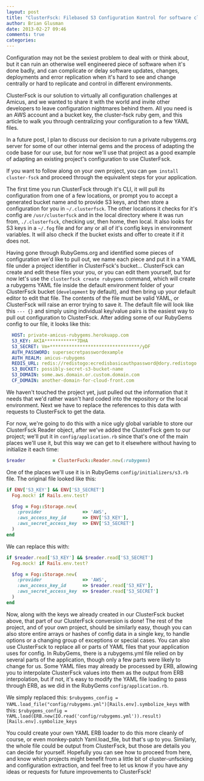 ```yaml
---
layout: post
title: "ClusterFsck: Filebased S3 Configuration Kontrol for software clusters"
author: Brian Glusman
date: 2013-02-27 09:46
comments: true
categories: 
---
```


Configuration may not be the sexiest problem to deal with or think about, but it can ruin an otherwise well engineered piece of software when it's done badly, and can complicate or delay software updates, changes, deployments and error replication when it's hard to see and change centrally or hard to replicate and control in different environments.

ClusterFsck is our solution to virtually all configuration challenges at Amicus, and we wanted to share it with the world and invite other developers to leave configuration nightmares behind them.  All you need is an AWS account and a bucket key, the cluster-fsck ruby gem, and this article to walk you through centralizing your configuration to a few YAML files.

In a future post, I plan to discuss our decision to run a private rubygems.org server for some of our other internal gems and the process of adapting the code base for our use, but for now we'll use that project as a good example of adapting an existing project's configuration to use ClusterFsck.

If you want to follow along on your own project, you can `gem install cluster-fsck` and proceed through the equivalent steps for your application.

The first time you run ClusterFsck through it's CLI, it will pull its configuration from one of a few locations, or prompt you to accept a generated bucket name and to provide S3 keys, and then store a configuration for you in `~/.clusterfsck`.  The other locations it checks for it's config are `/usr/clusterfsck` and in the local directory where it was run from, `./.clusterfsck`, checking usr, then home, then local.  It also looks for S3 keys in a `~/.fog` file and for any or all of it's config keys in environment variables.  It will also check if the bucket exists and offer to create it if it does not.

Having gone through RubyGems.org and identified some pieces of configuration we'd like to pull out, we name each piece and put it in a YAML file under a project identifier in ClusterFsck's bucket...  ClusterFsck can create and edit these files your you, or you can edit them yourself, but for now let's use the `clusterfsck create rubygems` command, which will create a rubygems YAML file inside the default environment folder of your ClusterFsck bucket (`development` by default), and then bring up your default editor to edit that file.  The contents of the file must be valid YAML, or ClusterFsck will raise an error trying to save it.  The default file will look like this 
`--- {}` and simply using individual key/value pairs is the easiest way to pull out configuration to ClusterFsck.  After adding some of our RubyGems config to our file, it looks like this:

```yaml
  HOST: private-amicus-rubygems.herokuapp.com
  S3_KEY: AKIA************7DHA
  S3_SECRET: Vm+*********************************/yDF
  AUTH_PASSWORD: supersecretpasswordexample
  AUTH_REALM: amicus-rubygems
  REDIS_URL: redis://redistogo:ecredisbasicauthpassword@dory.redistogo.com:9958/
  S3_BUCKET: possibly-secret-s3-bucket-name
  S3_DOMAIN: some.aws.domain.or.custom.domain.com
  CF_DOMAIN: another-domain-for-cloud-front.com
```

We haven't touched the project yet, just pulled out the information that it needs that we'd rather wasn't hard coded into the repository or the local environment.  Next we have to replace the references to this data with requests to ClusterFsck to get the data.

For now, we're going to do this with a nice ugly global variable to store our ClusterFsck Reader object, after we've added the ClusterFsck gem to our project;  we'll put it in `config/application.rb` since that's one of the main places we'll use it, but this way we can get to it elsewhere without having to initialize it each time:
```ruby
$reader          = ClusterFuck::Reader.new(:rubygems)
```

One of the places we'll use it is in RubyGems `config/initializers/s3.rb` file.  The original file looked like this:
```ruby
if ENV['S3_KEY'] && ENV['S3_SECRET']
  Fog.mock! if Rails.env.test?

  $fog = Fog::Storage.new(
    :provider               => 'AWS',
    :aws_access_key_id      => ENV['S3_KEY'],
    :aws_secret_access_key  => ENV['S3_SECRET']
  )
end
```
We can replace this with:

```ruby
if $reader.read['S3_KEY'] && $reader.read['S3_SECRET']
  Fog.mock! if Rails.env.test?

  $fog = Fog::Storage.new(
    :provider               => 'AWS',
    :aws_access_key_id      => $reader.read['S3_KEY'],
    :aws_secret_access_key  => $reader.read['S3_SECRET']
  )
end
```

Now, along with the keys we already created in our ClusterFsck bucket above, that part of our ClusterFsck conversion is done!  The rest of the project, and of your own project, should be similarly easy, though you can also store entire arrays or hashes of config data in a single key, to handle options or a changing group of exceptions or special cases.  You can also use ClusterFsck to replace all or parts of YAML files that your application uses for config.  In RubyGems, there is a rubygems.yml file relied on by several parts of the application, though only a few parts were likely to change for us.  Some YAML files may already be processed by ERB, allowing you to interpolate ClusterFsck values into them as the output from ERB interpolation, but if not, it's easy to modify the YAML file loading to pass through ERB, as we did in the RubyGems `config/application.rb`.

We simply replaced this: `$rubygems_config = YAML.load_file("config/rubygems.yml")[Rails.env].symbolize_keys` with this:
`$rubygems_config = YAML.load(ERB.new(IO.read('config/rubygems.yml')).result)[Rails.env].symbolize_keys`

You could create your own YAML ERB loader to do this more cleanly of course, or even monkey-patch Yaml.load_file, but that's up to you.  Similarly, the whole file could be output from ClusterFsck, but those are details you can decide for yourself.  Hopefully you can see how to proceed from here, and know which projects might benefit from a little bit of cluster-unfscking and configuration extraction, and feel free to let us know if you have any ideas or requests for future improvements to ClusterFsck!